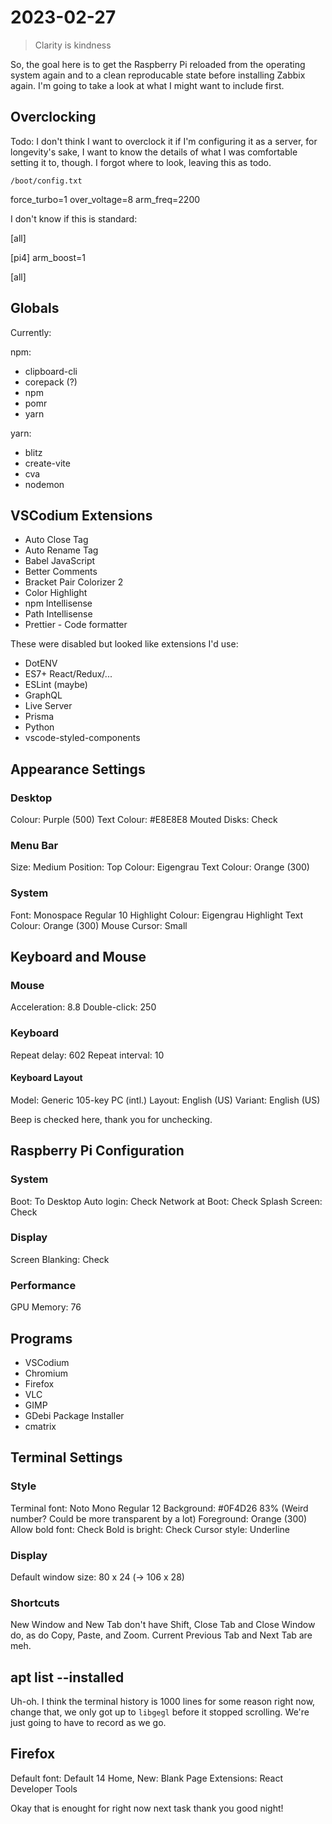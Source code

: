 # 2023-02-27

> Clarity is kindness

So, the goal here is to get the Raspberry Pi reloaded from the operating system again and to a clean reproducable state before installing Zabbix again. I'm going to take a look at what I might want to include first.

## Overclocking

Todo: I don't think I want to overclock it if I'm configuring it as a server, for longevity's sake, I want to know the details of what I was comfortable setting it to, though. I forgot where to look, leaving this as todo.

`/boot/config.txt`

force_turbo=1
over_voltage=8
arm_freq=2200

I don't know if this is standard:

\[all\]

\[pi4\]
arm_boost=1

\[all\]

## Globals

Currently:

npm:

- clipboard-cli
- corepack (?)
- npm
- pomr
- yarn

yarn:

- blitz
- create-vite
- cva
- nodemon

## VSCodium Extensions

- Auto Close Tag
- Auto Rename Tag
- Babel JavaScript
- Better Comments
- Bracket Pair Colorizer 2
- Color Highlight
- npm Intellisense
- Path Intellisense
- Prettier - Code formatter

These were disabled but looked like extensions I'd use:

- DotENV
- ES7+ React/Redux/...
- ESLint (maybe)
- GraphQL
- Live Server
- Prisma
- Python
- vscode-styled-components

## Appearance Settings

### Desktop

Colour: Purple (500)
Text Colour: #E8E8E8
Mouted Disks: Check

### Menu Bar

Size: Medium
Position: Top
Colour: Eigengrau
Text Colour: Orange (300)

### System

Font: Monospace Regular 10
Highlight Colour: Eigengrau
Highlight Text Colour: Orange (300)
Mouse Cursor: Small

## Keyboard and Mouse

### Mouse

Acceleration: 8.8
Double-click: 250

### Keyboard

Repeat delay: 602
Repeat interval: 10

#### Keyboard Layout

Model: Generic 105-key PC (intl.)
Layout: English (US)
Variant: English (US)

Beep is checked here, thank you for unchecking.

## Raspberry Pi Configuration

### System

Boot: To Desktop
Auto login: Check
Network at Boot: Check
Splash Screen: Check

### Display

Screen Blanking: Check

### Performance

GPU Memory: 76

## Programs

- VSCodium
- Chromium
- Firefox
- VLC
- GIMP
- GDebi Package Installer
- cmatrix

## Terminal Settings

### Style

Terminal font: Noto Mono Regular 12
Background: #0F4D26 83% (Weird number? Could be more transparent by a lot)
Foreground: Orange (300)
Allow bold font: Check
Bold is bright: Check
Cursor style: Underline

### Display

Default window size: 80 x 24 (-> 106 x 28)

### Shortcuts

New Window and New Tab don't have Shift, Close Tab and Close Window do, as do Copy, Paste, and Zoom. Current Previous Tab and Next Tab are meh.

## apt list --installed

Uh-oh. I think the terminal history is 1000 lines for some reason right now, change that, we only got up to `libgegl` before it stopped scrolling. We're just going to have to record as we go.

## Firefox

Default font: Default 14
Home, New: Blank Page
Extensions: React Developer Tools

Okay that is enought for right now next task thank you good night!
